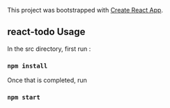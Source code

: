 This project was bootstrapped with [Create React App](https://github.com/facebook/create-react-app).

## react-todo Usage

In the src directory, first run :

### `npm install`

Once that is completed, run

### `npm start`
